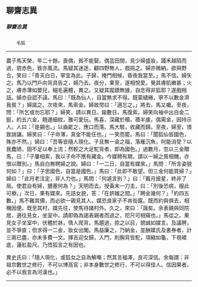 

## 聊齋志異

##### 聊齋志異
　　`毛狐`

* * *

農子馬天榮，年二十餘。喪偶，貧不能娶。偶芸田間，見少婦盛妝，踐禾越陌而過，貌赤色，致亦風流。馬疑其迷途，顧四野無人，戲挑之。婦亦微納。欲與野合，笑曰：「青天白日，寧宜為此。子歸，掩門相候，昏夜我當至。」馬不信。婦矢之。馬乃以門戶向背具告之，婦乃去。夜分，果至，遂相悅愛。覺其膚肌嫩甚；火之，膚赤薄如嬰兒，細毛遍體，異之。又疑其蹤蹟無據，自念得非狐耶？遂戲相詰。婦亦自認不諱。馬曰：「既為仙人，自當無求不得。既蒙繾綣，寧不以數金濟我貧？」婦諾之。次夜來，馬索金。婦故愕曰：「適忘之。」將去，馬又囑。至夜，問：「所乞或勿忘耶？」婦笑，請以異日。踰數日，馬復索。婦笑向袖中出白金二鋌，約五六金，翹邊細紋，雅可愛玩。馬喜，深藏於櫝。積半歲，偶需金，因持示人。人曰：「是錫也。」以齒齕之，應口而落。馬大駭，收藏而歸。至夜，婦至，憤致誚讓。婦笑曰：「子命薄，真金不能任也。」一笑而罷。馬曰：「聞狐仙皆國色，殊亦不然。」婦曰：「吾等皆隨人現化。子且無一金之福，落雁沉魚，何能消受？以我蠢陋，固不足以奉上流；然較之大足駝背者，即為國色。」過數月，忽以三金贈馬，曰：「子屢相索，我以子命不應有藏金。今媒聘有期，請以一婦之貲相餽，亦借以贈別。」馬自白無聘婦之說。婦曰：「一二日，自當有媒來。」馬問：「所言姿貌何如？」曰：「子思國色，自當是國色。」馬曰：「此即不敢望。但三金何能買婦？」婦曰：「此月老注定，非人力也。」馬問：「何遽言別？」曰：「戴月披星，終非了局。使君自有婦，搪塞何為？」天明而去。授黃末一刀圭，曰：「別後恐病，服此可療。」次日，果有媒來。先詰女貌，答：「在妍媸之間。」「聘金幾何？」「約四五數。」馬不難其價，而必欲一親見其人。媒恐良家子不肯衒露。既而約與俱去，相機因便。既至其村，媒先往，使馬待諸村外。久之，來曰：「諧矣。余表親與同院居，適往見女，坐室中。請即偽為謁表親者而過之，咫尺可相窺也。」馬從之。果見女子坐室中，伏體於牀，倩人爬背。馬趨過，掠之以目，貌誠如媒言。及議聘，並不爭直；但求得一二金，妝女出閣。馬益廉之，乃納金，並酬媒氏及書券者，計三兩已盡，亦未多費一文。擇吉迎女歸，入門，則胸背皆駝，項縮如龜，下視裙底，蓮舡盈尺。乃悟狐言之有因也。

異史氏曰：「隨人現化，或狐女之自為解嘲；然其言福澤，良可深信。余每謂：非祖宗數世之修行，不可以博高官；非本身數世之修行，不可以得佳人。信因果者，必不以我言為河漢也。」

* * *

